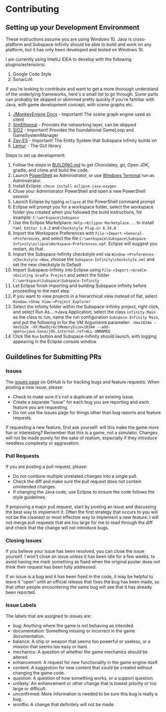 # Contributing

## Setting up your Development Environment

These instructions assume you are using Windows 10. Java is cross-platform and Subspace-Infinity should be able to build and work on any platform, but it has only been developed and tested on Windows 10. 

I am currently using IntelliJ IDEA to develop with the following plugins/extensions:
1. Google Code Style
2. SonarLint

If you're looking to contribute and want to get a more thorough understand of the underlying frameworks, here's a small list to go through. Some parts can probably be skipped or skimmed pretty quickly if you're familiar with Java, with game development concept, with scene graphs etc.
1. [JMonkeyEngine Docs](https://wiki.jmonkeyengine.org/docs/3.4/documentation.html) - Important! The scene graph engine used as client
2. [SimEthereal](https://github.com/Simsilica/SimEthereal/wiki) - Provides the networking layer, can be skipped
3. [SiO2](https://github.com/Simsilica/SiO2) - Important! Provides the foundational GameLoop and GameSystemManager
4. [Zay-ES](http://jmonkeyengine-contributions.github.io/zay-es/) - Important! The Entity System that Subspace Infinity builds on
5. [Lemur](http://jmonkeyengine-contributions.github.io/Lemur/) - The GUI library

Steps to set up development:

1. Follow the steps in [BUILDING.md](BUILDING.md) to get Chocolatey, git, Open JDK, gradle, and clone and build the code.
1. Launch [PowerShell](https://docs.microsoft.com/en-us/PowerShell/scripting/windows-PowerShell/install/installing-windows-PowerShell?view=PowerShell-7) as Administrator, or use [Windows Terminal](https://www.microsoft.com/en-us/p/windows-terminal/9n0dx20hk701) run as Administrator.
1. Install Eclipse: `choco install eclipse-java-oxygen`
1. Close your Administrator PowerShell and open a new PowerShell session
1. Launch Eclipse by typing `eclipse` at the PowerShell command prompt
1. Eclipse will prompt you for a workspace folder, select the workspace folder you created when you followed the build instructions, for example: `C:\workspace\Subspace`
1. Use the Eclipse Marketplace: `Help->Eclipse Marketplace...` to install `Yaml Editor 1.6.2` and `Checkstyle Plug-in 8.34.0`
1. Import the Workspace Preferences with `File->Import->General->Preferences`, and select the file `C:\workspace\Subspace\Subspace-Infinity\eclipse\Workspace-Preferences.epf`. Eclipse will suggest you restart, do that.
1. Import the Subspace-Infinity checkstyle xml via `Window->Preferences->Checkstyle->New`, choose the `Subspace-Infinity\checkstyle.xml` and set the new checkstyle to Default
1. Import Subspace-Infinity into Eclipse using `File->Import->Gradle->Existing Gradle Project` and select the folder `C:\workspace\Subspace\Subspace-Infinity`
1. Let Eclipse finish importing and building Subspace-Infinity before proceeding to the next step
1. If you want to view projects in a hierarchical view instead of flat, select `Window->Show View->Project Explorer`
1. Select the infinity folder within the Subspace-Infinity project, right click, and select Run As...->Java Application, select the class `infinity.Main` as the class to run, name the run configuration `Subspace-Infinity Main`, and put the following in for the VM Arguments parameter: `-Xmx1024m -Xms512m -XX:MaxDirectMemorySize=1024m --add-opens=java.base/jdk.internal.ref=ALL-UNNAMED`
1. Click the `Run` button and Subspace-Infinity should launch, with logging appearing in the Eclipse console window

## Guildelines for Submitting PRs

### Issues

The [issues page](https://github.com/assofohdz/Subspace-Infinity/issues) on GitHub is for tracking bugs and feature requests. When posting a new issue, please:

* Check to make sure it's not a duplicate of an existing issue.
* Create a separate "issue" for each bug you are reporting and each feature you are requesting.
* Do not use the issues page for things other than bug reports and feature requests.

If requesting a new feature, first ask yourself: will this make the game more fun or interesting? Remember that this is a game, not a simulator. Changes will not be made purely for the sake of realism, especially if they introduce needless complexity or aggravation.

### Pull Requests

If you are posting a pull request, please:

* Do not combine multiple unrelated changes into a single pull.
* Check the diff and make sure the pull request does not contain unintended changes.
* If changing the Java code, use Eclipse to ensure the code follows the style guidelines.

If proposing a major pull request, start by posting an issue and discussing the best way to implement it. Often the first strategy that occurs to you will not be the cleanest or most effective way to implement a new feature. I will not merge pull requests that are too large for me to read through the diff and check that the change will not introduce bugs.

### Closing Issues

If you believe your issue has been resolved, you can close the issue yourself. I won't close an issue unless it has been idle for a few weeks, to avoid having me mark something as fixed when the original poster does not think their request has been fully addressed.

If an issue is a bug and it has been fixed in the code, it may be helpful to leave it "open" until an official release that fixes the bug has been made, so that other people encountering the same bug will see that it has already been reported.

### Issue Labels

The labels that are assigned to issues are:

* bug: Anything where the game is not behaving as intended.
* documentation: Something missing or incorrect in the game documentation.
* balance: A ship or weapon that seems too powerful or useless, or a mission that seems too easy or hard.
* mechanics: A question of whether the game mechanics should be altered.
* enhancement: A request for new functionality in the game engine itself.
* content: A suggestion for new content that could be created without changing the game code.
* question: A question of how something works, or a support question.
* unlikely: An enhancement or other change that is lowest priority or too large or difficult.
* unconfirmed: More information is needed to be sure this bug is really a bug.
* wontfix: A change that definitely will not be made.
